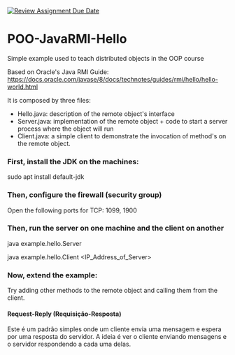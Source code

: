 [![Review Assignment Due Date](https://classroom.github.com/assets/deadline-readme-button-22041afd0340ce965d47ae6ef1cefeee28c7c493a6346c4f15d667ab976d596c.svg)](https://classroom.github.com/a/0NmVE7bP)
# POO-JavaRMI-Hello
Simple example used to teach distributed objects in the OOP course

Based on Oracle's Java RMI Guide: https://docs.oracle.com/javase/8/docs/technotes/guides/rmi/hello/hello-world.html

It is composed by three files:

- Hello.java: description of the remote object's interface
- Server.java: implementation of the remote object + code to start a server process where the object will run
- Client.java: a simple client to demonstrate the invocation of method's on the remote object.

### First, install the JDK on the machines:

  sudo apt install default-jdk

### Then, configure the firewall (security group)

  Open the following ports for TCP: 1099, 1900

### Then, run the server on one machine and the client on another

  java example.hello.Server

  java example.hello.Client <IP_Address_of_Server>
  
### Now, extend the example:

Try adding other methods to the remote object and calling them from the client.

#### Request-Reply (Requisição-Resposta)
Este é um padrão simples onde um cliente envia uma mensagem e espera por uma resposta do servidor.
A ideia é ver o cliente enviando mensagens e o servidor respondendo a cada uma delas.